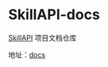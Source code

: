 # SkillAPI-docs

[SkillAPI](https://github.com/Junzzzz/SkillAPI) 项目文档仓库

地址：[docs](http://junzzzz.github.io/SkillAPI-docs/)
